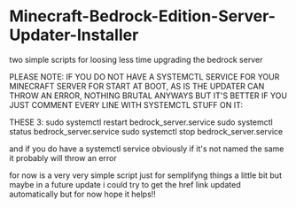 # Minecraft-Bedrock-Edition-Server-Updater-Installer
two simple scripts for loosing less time upgrading the bedrock server

PLEASE NOTE: IF YOU DO NOT HAVE A SYSTEMCTL SERVICE FOR YOUR MINECRAFT SERVER FOR START AT BOOT, AS IS THE UPDATER CAN THROW AN ERROR, NOTHING BRUTAL ANYWAYS
BUT IT'S BETTER IF YOU JUST COMMENT EVERY LINE WITH SYSTEMCTL STUFF ON IT:

THESE 3:
sudo systemctl restart bedrock_server.service
sudo systemctl status bedrock_server.service
sudo systemctl stop bedrock_server.service

and if you do have a systemctl service obviously if it's not named the same it probably will throw an error 

for now is a very very simple script just for semplifyng things a little bit but maybe 
in a future update i could try to get the href link updated automatically but for now hope it helps!!
